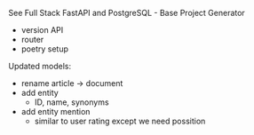See Full Stack FastAPI and PostgreSQL - Base Project Generator

- version API
- router
- poetry setup

Updated models:

- rename article -> document
- add entity
  - ID, name, synonyms
- add entity mention
  - similar to user rating except we need possition
